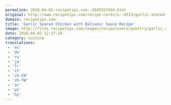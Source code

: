 ```yaml
---
permalink: 2018-04-02-recipetips.com--2045557434.html
original: http://www.recipetips.com/recipe-cards/u--4513/garlic-seared-chicken-with-balsamic-sauce.asp
domain: recipetips.com
title: 'Garlic Seared Chicken with Balsamic Sauce Recipe'
image: http://files.recipetips.com/images/recipe/users/poultry/garlic_chick_balsamic.jpg
date: 2018-04-02 12:27:24
category: cuisine
translations: 
 - 'es'
 - 'de'
 - 'ru'
 - 'ja'
 - 'fr'
 - 'it'
 - 'zh-CN'
 - 'zh-TW'
 - 'ar'
 - 'pt'
 - 'hy'
---
```


